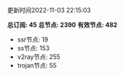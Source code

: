 更新时间2022-11-03 22:15:03

**总订阅: 45**
**总节点: 2390**
**有效节点: 482**
- ssr节点: 19
- ss节点: 153
- v2ray节点: 255
- trojan节点: 55
